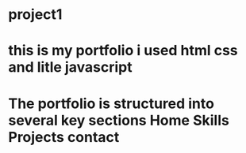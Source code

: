 # project1
# this is my portfolio i used html css and litle javascript 
# The portfolio is structured into several key sections Home Skills Projects contact